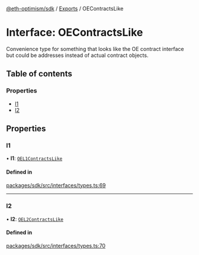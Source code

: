 [@eth-optimism/sdk](../README.md) / [Exports](../modules.md) / OEContractsLike

# Interface: OEContractsLike

Convenience type for something that looks like the OE contract interface but could be
addresses instead of actual contract objects.

## Table of contents

### Properties

- [l1](OEContractsLike.md#l1)
- [l2](OEContractsLike.md#l2)

## Properties

### l1

• **l1**: [`OEL1ContractsLike`](../modules.md#oel1contractslike)

#### Defined in

[packages/sdk/src/interfaces/types.ts:69](https://github.com/ethereum-optimism/optimism/blob/fe0376c5/packages/sdk/src/interfaces/types.ts#L69)

___

### l2

• **l2**: [`OEL2ContractsLike`](../modules.md#oel2contractslike)

#### Defined in

[packages/sdk/src/interfaces/types.ts:70](https://github.com/ethereum-optimism/optimism/blob/fe0376c5/packages/sdk/src/interfaces/types.ts#L70)
